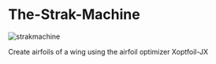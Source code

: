 # The-Strak-Machine
![strakmachine](https://user-images.githubusercontent.com/60029799/179913438-ba2bf8c3-86df-4d29-be9b-aeb2b0610291.png)

Create airfoils of a wing using the airfoil optimizer Xoptfoil-JX
